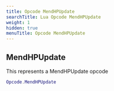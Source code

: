 ```yaml
---
title: Opcode MendHPUpdate
searchTitle: Lua Opcode MendHPUpdate
weight: 1
hidden: true
menuTitle: Opcode MendHPUpdate
---
```

## MendHPUpdate

This represents a MendHPUpdate opcode
```lua
Opcode.MendHPUpdate
```